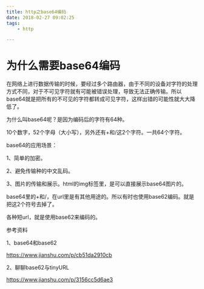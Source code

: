 ```yaml
---
title: http之base64编码
date: 2018-02-27 09:02:25
tags:
	- http

---
```




# 为什么需要base64编码

在网络上进行数据传输的时候，要经过多个路由器，由于不同的设备对字符的处理方式不同，对于不可见字符就有可能被错误处理，导致无法正确传输。所以base64就是把所有的不可见的字符都转成可见字符，这样出错的可能性就大大降低了。



为什么叫base64呢？是因为编码后的字符有64种。

10个数字，52个字母（大小写），另外还有+和/这2个字符。一共64个字符。



base64的应用场景：

1、简单的加密。

2、避免传输种的中文乱码。

3、图片的传输和展示。html的img标签里，是可以直接展示base64图片的。



base64里的+和/，在url里是有其他用途的。所以有时也使用base62编码。就是把这2个符号去掉了。

各种短url，就是使用base62来编码的。



参考资料

1、base64和base62

<https://www.jianshu.com/p/cb51da2910cb>

2、聊聊base62与tinyURL

<https://www.jianshu.com/p/3156cc5d6ae3>